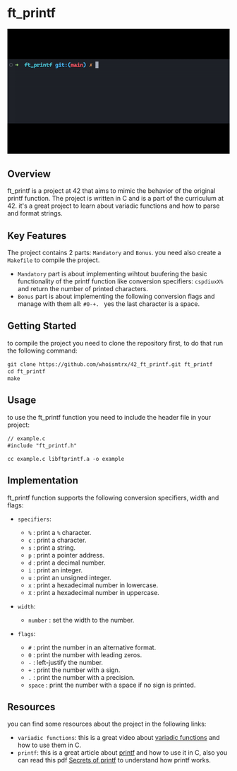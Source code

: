 # ft_printf

![](https://github.com/whoismtrx/42_ft_printf/blob/main/ft_printf.gif)

## Overview

ft_printf is a project at 42 that aims to mimic the behavior of the original printf function. The project is written in C and is a part of the curriculum at 42. it's a great project to learn about variadic functions and how to parse and format strings.

## Key Features

The project contains 2 parts: `Mandatory` and `Bonus`. you need also create a `Makefile` to compile the project.
- `Mandatory` part is about implementing wihtout buufering the basic functionality of the printf function like conversion specifiers: `cspdiuxX%` and return the number of printed characters.
- `Bonus` part is about implementing the following conversion flags and manage with them all: `#0-+. ` yes the last character is a space.

## Getting Started

to compile the project you need to clone the repository first, to do that run the following command:
```
git clone https://github.com/whoismtrx/42_ft_printf.git ft_printf
cd ft_printf
make
```

## Usage

to use the ft_printf function you need to include the header file in your project:
```
// example.c
#include "ft_printf.h"
```
```
cc example.c libftprintf.a -o example
```

## Implementation

ft_printf function supports the following conversion specifiers, width and flags:

- `specifiers`:
	- `%` : print a `%` character.
	- `c` : print a character.
	- `s` : print a string.
	- `p` : print a pointer address.
	- `d` : print a decimal number.
	- `i` : print an integer.
	- `u` : print an unsigned integer.
	- `x` : print a hexadecimal number in lowercase.
	- `X` : print a hexadecimal number in uppercase.

- `width`:
	- `number` : set the width to the number.

- `flags`:
	- `#` : print the number in an alternative format.
	- `0` : print the number with leading zeros.
	- `-` : left-justify the number.
	- `+` : print the number with a sign.
	- `.` : print the number with a precision.
	- `space` : print the number with a space if no sign is printed.

## Resources

you can find some resources about the project in the following links:
- `variadic functions`: this is a great video about [variadic functions](https://www.youtube.com/watch?v=oDC208zvsdg&t=5s&ab_channel=CodeVault) and how to use them in C.
- `printf`: this is a great article about [printf](https://docs.oracle.com/cd/E26502_01/html/E28556/gkxbc.html) and how to use it in C, also you can read this pdf [Secrets of printf](https://inst.eecs.berkeley.edu/~cs61c/fa19/hw/hw2/printf_colton.pdf) to understand how printf works.